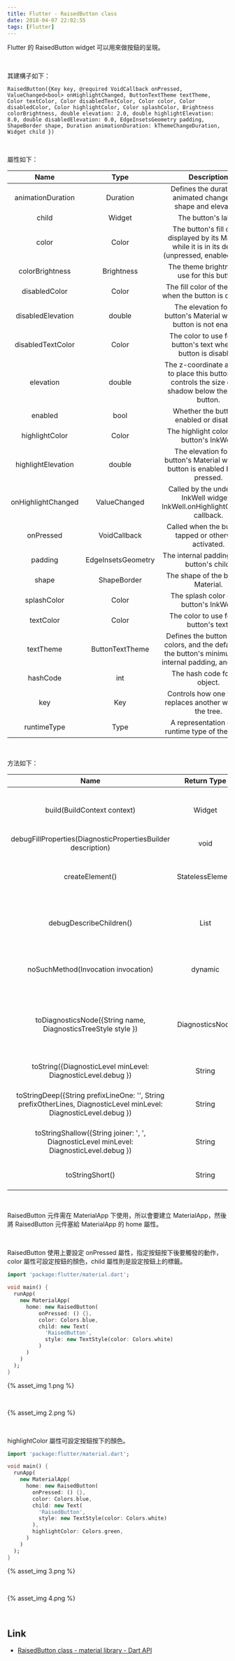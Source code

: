 ```yaml
---
title: Flutter - RaisedButton class
date: 2018-04-07 22:02:55
tags: [Flutter]
---
```


Flutter 的 RaisedButton widget 可以用來做按鈕的呈現。 

<!-- More -->

<br/>


其建構子如下：  

    RaisedButton({Key key, @required VoidCallback onPressed, ValueChanged<bool> onHighlightChanged, ButtonTextTheme textTheme, Color textColor, Color disabledTextColor, Color color, Color disabledColor, Color highlightColor, Color splashColor, Brightness colorBrightness, double elevation: 2.0, double highlightElevation: 8.0, double disabledElevation: 0.0, EdgeInsetsGeometry padding, ShapeBorder shape, Duration animationDuration: kThemeChangeDuration, Widget child })

<br/>


屬性如下：  

| Name | Type | Description |
|:-------------:|:-------------:|:-----:|
| animationDuration | Duration | Defines the duration of animated changes for shape and elevation. |
| child | Widget | The button's label. |
| color | Color | The button's fill color, displayed by its Material, while it is in its default (unpressed, enabled) state. |
| colorBrightness | Brightness | The theme brightness to use for this button. |
| disabledColor | Color | The fill color of the button when the button is disabled. |
| disabledElevation | double | The elevation for the button's Material when the button is not enabled. |
| disabledTextColor | Color | The color to use for this button's text when the button is disabled. |
| elevation | double | The z-coordinate at which to place this button. This controls the size of the shadow below the raised button. |
| enabled | bool | Whether the button is enabled or disabled. |
| highlightColor | Color | The highlight color of the button's InkWell. |
| highlightElevation | double | The elevation for the button's Material when the button is enabled but not pressed. |
| onHighlightChanged | ValueChanged<bool> | Called by the underlying InkWell widget's InkWell.onHighlightChanged callback. |
| onPressed | VoidCallback | Called when the button is tapped or otherwise activated. |
| padding | EdgeInsetsGeometry | The internal padding for the button's child. |
| shape | ShapeBorder | The shape of the button's Material. |
| splashColor | Color | The splash color of the button's InkWell. |
| textColor | Color | The color to use for this button's text. |
| textTheme | ButtonTextTheme | Defines the button's base colors, and the defaults for the button's minimum size, internal padding, and shape. |
| hashCode | int | The hash code for this object. |
| key | Key | Controls how one widget replaces another widget in the tree. |
| runtimeType | Type | A representation of the runtime type of the object. |

<br/>


方法如下：  

| Name | Return Type | Description |
|:-------------:|:-------------:|:-----:|
| build(BuildContext context) | Widget | Describes the part of the user interface represented by this widget. |
| debugFillProperties(DiagnosticPropertiesBuilder description) | void ||
| createElement() | StatelessElement | Creates a StatelessElement to manage this widget's location in the tree. |
| debugDescribeChildren() | List<DiagnosticsNode> | ist of DiagnosticsNode objects describing this node's children. |
| noSuchMethod(Invocation invocation) | dynamic | Invoked when a non-existent method or property is accessed. |
| toDiagnosticsNode({String name, DiagnosticsTreeStyle style }) | DiagnosticsNode | Returns a debug representation of the object that is used by debugging tools and by toStringDeep. |
| toString({DiagnosticLevel minLevel: DiagnosticLevel.debug }) | String | Returns a string representation of this object. |
| toStringDeep({String prefixLineOne: '', String prefixOtherLines, DiagnosticLevel minLevel: DiagnosticLevel.debug }) | String | Returns a string representation of this node and its descendants. |
| toStringShallow({String joiner: ', ', DiagnosticLevel minLevel: DiagnosticLevel.debug }) | String | Returns a one-line detailed description of the object. |
| toStringShort() | String | A short, textual description of this widget. |

<br/>


RaisedButton 元件需在 MaterialApp 下使用，所以會要建立 MaterialApp，然後將 RaisedButton 元件塞給 MaterialApp 的 home 屬性。  

<br/>


RaisedButton 使用上要設定 onPressed 屬性，指定按鈕按下後要觸發的動作，color 屬性可設定按鈕的顏色，child 屬性則是設定按鈕上的標籤。  


```dart
import 'package:flutter/material.dart';

void main() {
  runApp(
    new MaterialApp(
      home: new RaisedButton(
          onPressed: () {},
          color: Colors.blue,
          child: new Text(
            'RaisedButton',
            style: new TextStyle(color: Colors.white)
          )
      )
    )
  );
}
```

{% asset_img 1.png %}
 
<br/>

{% asset_img 2.png %}
 
<br/>


highlightColor 屬性可設定按鈕按下的顏色。

```dart
import 'package:flutter/material.dart';

void main() {
  runApp(
    new MaterialApp(
      home: new RaisedButton(
        onPressed: () {},
        color: Colors.blue,
        child: new Text(
          'RaisedButton', 
          style: new TextStyle(color: Colors.white)
        ),
        highlightColor: Colors.green,
      )
    )
  );
}
```

{% asset_img 3.png %}
 
<br/>

{% asset_img 4.png %}
 
<br/>


Link
----
* [RaisedButton class - material library - Dart API](https://docs.flutter.io/flutter/material/RaisedButton-class.html)
